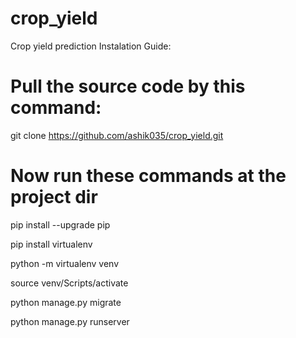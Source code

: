 # crop_yield
Crop yield prediction Instalation Guide:

# Pull the source code by this command: 
git clone https://github.com/ashik035/crop_yield.git

# Now run these commands at the project dir

pip install --upgrade pip

pip install virtualenv

python -m virtualenv venv 

source venv/Scripts/activate

python manage.py migrate

python manage.py runserver
